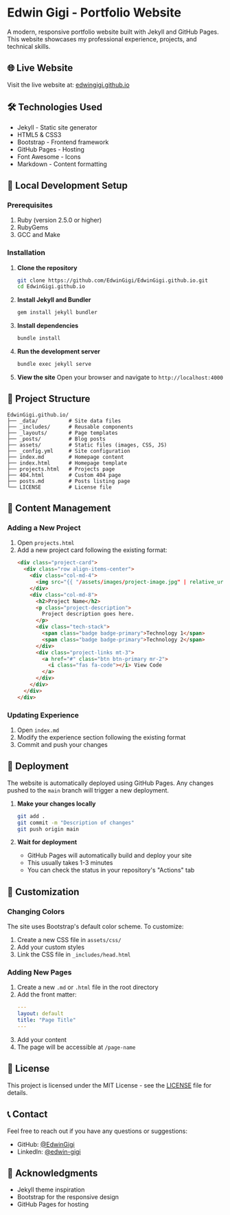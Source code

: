 # Edwin Gigi - Portfolio Website

A modern, responsive portfolio website built with Jekyll and GitHub Pages. This website showcases my professional experience, projects, and technical skills.

## 🌐 Live Website

Visit the live website at: [edwingigi.github.io](https://edwingigi.github.io)

## 🛠️ Technologies Used

- Jekyll - Static site generator
- HTML5 & CSS3
- Bootstrap - Frontend framework
- GitHub Pages - Hosting
- Font Awesome - Icons
- Markdown - Content formatting

## 🚀 Local Development Setup

### Prerequisites

1. Ruby (version 2.5.0 or higher)
2. RubyGems
3. GCC and Make

### Installation

1. **Clone the repository**
   ```bash
   git clone https://github.com/EdwinGigi/EdwinGigi.github.io.git
   cd EdwinGigi.github.io
   ```

2. **Install Jekyll and Bundler**
   ```bash
   gem install jekyll bundler
   ```

3. **Install dependencies**
   ```bash
   bundle install
   ```

4. **Run the development server**
   ```bash
   bundle exec jekyll serve
   ```

5. **View the site**
   Open your browser and navigate to `http://localhost:4000`

## 📁 Project Structure

```
EdwinGigi.github.io/
├── _data/          # Site data files
├── _includes/      # Reusable components
├── _layouts/       # Page templates
├── _posts/         # Blog posts
├── assets/         # Static files (images, CSS, JS)
├── _config.yml     # Site configuration
├── index.md        # Homepage content
├── index.html      # Homepage template
├── projects.html   # Projects page
├── 404.html        # Custom 404 page
├── posts.md        # Posts listing page
└── LICENSE         # License file
```

## 📝 Content Management

### Adding a New Project

1. Open `projects.html`
2. Add a new project card following the existing format:
   ```html
   <div class="project-card">
     <div class="row align-items-center">
       <div class="col-md-4">
         <img src="{{ "/assets/images/project-image.jpg" | relative_url }}" class="img-fluid project-image" alt="Project Name">
       </div>
       <div class="col-md-8">
         <h2>Project Name</h2>
         <p class="project-description">
           Project description goes here.
         </p>
         <div class="tech-stack">
           <span class="badge badge-primary">Technology 1</span>
           <span class="badge badge-primary">Technology 2</span>
         </div>
         <div class="project-links mt-3">
           <a href="#" class="btn btn-primary mr-2">
             <i class="fas fa-code"></i> View Code
           </a>
         </div>
       </div>
     </div>
   </div>
   ```

### Updating Experience

1. Open `index.md`
2. Modify the experience section following the existing format
3. Commit and push your changes

## 🚀 Deployment

The website is automatically deployed using GitHub Pages. Any changes pushed to the `main` branch will trigger a new deployment.

1. **Make your changes locally**
   ```bash
   git add .
   git commit -m "Description of changes"
   git push origin main
   ```

2. **Wait for deployment**
   - GitHub Pages will automatically build and deploy your site
   - This usually takes 1-3 minutes
   - You can check the status in your repository's "Actions" tab

## 🎨 Customization

### Changing Colors

The site uses Bootstrap's default color scheme. To customize:

1. Create a new CSS file in `assets/css/`
2. Add your custom styles
3. Link the CSS file in `_includes/head.html`

### Adding New Pages

1. Create a new `.md` or `.html` file in the root directory
2. Add the front matter:
   ```yaml
   ---
   layout: default
   title: "Page Title"
   ---
   ```
3. Add your content
4. The page will be accessible at `/page-name`

## 📄 License

This project is licensed under the MIT License - see the [LICENSE](LICENSE) file for details.

## 📞 Contact

Feel free to reach out if you have any questions or suggestions:
- GitHub: [@EdwinGigi](https://github.com/EdwinGigi)
- LinkedIn: [@edwin-gigi](https://www.linkedin.com/in/edwin-gigi/)

## 🙏 Acknowledgments

- Jekyll theme inspiration
- Bootstrap for the responsive design
- GitHub Pages for hosting 
